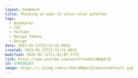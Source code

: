 ```yaml
---
layout: bookmark
title: Thinking on ways to solve color palettes
tags:
  - Bookmarks
  - CSS
  - YouTube
  - Design Tokens
  - Design
date: 2023-05-23T23:51:51.093Z
created: 2023-05-23T23:51:51.093Z
modified: 2025-03-11T11:01:07.777Z
link: https://www.youtube.com/watch?v=6aCsAMgwnjE
id: 578036283
image: https://i.ytimg.com/vi/6aCsAMgwnjE/maxresdefault.jpg
---
```

